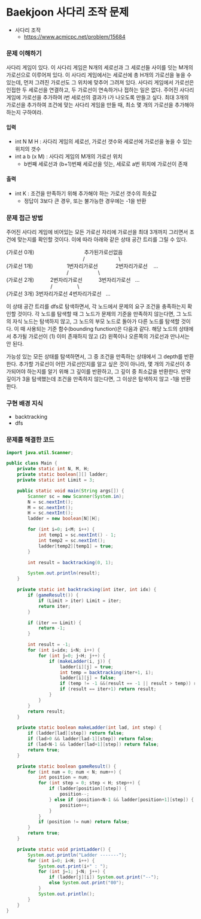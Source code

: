 # Baekjoon 사다리 조작 문제

- 사다리 조작
    - https://www.acmicpc.net/problem/15684

### 문제 이해하기
사다리 게임이 있다. 이 사다리 게임은 N개의 세로선과 그 세로선들 사이를 잇는 M개의 가로선으로 이루어져 있다.
이 사다리 게임에서는 세로선에 총 H개의 가로선을 놓을 수 있는데, 먼저 그려진 가로선도 그 위치에 맞추어 그려져 있다.
사다리 게임에서 가로선은 인접한 두 세로선을 연결하고, 두 가로선이 연속하거나 접하는 일은 없다.
주어진 사다리 게임에 가로선을 추가하여 i번 세로선의 결과가 i가 나오도록 만들고 싶다.
최대 3개의 가로선을 추가하여 조건에 맞는 사다리 게임을 만들 때, 최소 몇 개의 가로선을 추가해야 하는지 구하여라.

#### 입력
- int N M H : 사다리 게임의 세로선, 가로선 갯수와 세로선에 가로선을 놓을 수 있는 위치의 갯수
- int a b (x M) : 사다리 게임의 M개의 가로선 위치
    - b번째 세로선과 (b+1)번째 세로선을 잇는, 세로로 a번 위치에 가로선이 존재

#### 출력
- int K : 조건을 만족하기 위해 추가해야 하는 가로선 갯수의 최솟값
    - 정답이 3보다 큰 경우, 또는 불가능한 경우에는 -1을 반환

### 문제 접근 방법
주어진 사다리 게임에 비어있는 모든 가로선 자리에 가로선을 최대 3개까지 그리면서 조건에 맞는지를 확인할 것이다.
이에 따라 아래와 같은 상태 공간 트리를 그릴 수 있다.

(가로선 0개)&nbsp;&nbsp;&nbsp;&nbsp;&nbsp;&nbsp;&nbsp;&nbsp;&nbsp;&nbsp;&nbsp;&nbsp;&nbsp;&nbsp;&nbsp;&nbsp;&nbsp;&nbsp;&nbsp;&nbsp;&nbsp;&nbsp;&nbsp;&nbsp;&nbsp;&nbsp;&nbsp;&nbsp;&nbsp;&nbsp;&nbsp;&nbsp;&nbsp;&nbsp;추가된가로선없음  
&nbsp;&nbsp;&nbsp;&nbsp;&nbsp;&nbsp;&nbsp;&nbsp;&nbsp;&nbsp;&nbsp;&nbsp;&nbsp;&nbsp;&nbsp;&nbsp;&nbsp;&nbsp;&nbsp;&nbsp;&nbsp;&nbsp;&nbsp;&nbsp;&nbsp;&nbsp;&nbsp;&nbsp;&nbsp;&nbsp;&nbsp;&nbsp;&nbsp;&nbsp;&nbsp;&nbsp;&nbsp;&nbsp;&nbsp;&nbsp;&nbsp;&nbsp;&nbsp;&nbsp;&nbsp;&nbsp;&nbsp;&nbsp;&nbsp;&nbsp;&nbsp;&nbsp;/&nbsp;&nbsp;&nbsp;&nbsp;&nbsp;&nbsp;&nbsp;&nbsp;&nbsp;&nbsp;&nbsp;&nbsp;&nbsp;&nbsp;&nbsp;&nbsp;&nbsp;&nbsp;&nbsp;&nbsp;&nbsp;&nbsp;&nbsp;\  
(가로선 1개)&nbsp;&nbsp;&nbsp;&nbsp;&nbsp;&nbsp;&nbsp;&nbsp;&nbsp;&nbsp;&nbsp;&nbsp;&nbsp;&nbsp;&nbsp;&nbsp;&nbsp;&nbsp;&nbsp;&nbsp;&nbsp;&nbsp;&nbsp;1번자리가로선&nbsp;&nbsp;&nbsp;&nbsp;&nbsp;&nbsp;&nbsp;&nbsp;&nbsp;&nbsp;&nbsp;&nbsp;2번자리가로선&nbsp;&nbsp;&nbsp;&nbsp;...  
&nbsp;&nbsp;&nbsp;&nbsp;&nbsp;&nbsp;&nbsp;&nbsp;&nbsp;&nbsp;&nbsp;&nbsp;&nbsp;&nbsp;&nbsp;&nbsp;&nbsp;&nbsp;&nbsp;&nbsp;&nbsp;&nbsp;&nbsp;&nbsp;&nbsp;&nbsp;&nbsp;&nbsp;&nbsp;&nbsp;&nbsp;&nbsp;&nbsp;&nbsp;&nbsp;&nbsp;&nbsp;&nbsp;&nbsp;&nbsp;&nbsp;/&nbsp;&nbsp;&nbsp;&nbsp;&nbsp;&nbsp;&nbsp;&nbsp;&nbsp;&nbsp;&nbsp;&nbsp;&nbsp;&nbsp;&nbsp;&nbsp;&nbsp;&nbsp;&nbsp;&nbsp;\  
(가로선 2개)&nbsp;&nbsp;&nbsp;&nbsp;&nbsp;&nbsp;&nbsp;&nbsp;&nbsp;&nbsp;&nbsp;2번자리가로선&nbsp;&nbsp;&nbsp;&nbsp;&nbsp;&nbsp;&nbsp;&nbsp;&nbsp;&nbsp;&nbsp;3번자리가로선&nbsp;&nbsp;&nbsp;...  
&nbsp;&nbsp;&nbsp;&nbsp;&nbsp;&nbsp;&nbsp;&nbsp;&nbsp;&nbsp;&nbsp;&nbsp;&nbsp;&nbsp;&nbsp;&nbsp;&nbsp;&nbsp;&nbsp;&nbsp;&nbsp;&nbsp;&nbsp;&nbsp;&nbsp;&nbsp;&nbsp;&nbsp;&nbsp;&nbsp;/&nbsp;&nbsp;&nbsp;&nbsp;&nbsp;&nbsp;&nbsp;&nbsp;&nbsp;&nbsp;&nbsp;&nbsp;&nbsp;&nbsp;&nbsp;&nbsp;&nbsp;\  
(가로선 3개) 3번자리가로선 4번자리가로선&nbsp;&nbsp;&nbsp;...

이 상태 공간 트리를 dfs로 탐색하면서, 각 노드에서 문제의 요구 조건을 충족하는지 확인할 것이다. 
각 노드를 탐색할 때 그 노드가 문제의 기준을 만족하지 않는다면, 그 노드의 자식 노드는 탐색하지 않고, 그 노드의 부모 노드로 돌아가 다른 노드를 탐색할 것이다.
이 때 사용되는 기준 함수(bounding function)은 다음과 같다. 해당 노드의 상태에서 추가될 가로선이 (1) 이미 존재하지 않고 (2) 왼쪽이나 오른쪽의 가로선과 만나서는 안 된다.

가능성 있는 모든 상태를 탐색하면서, 그 중 조건을 만족하는 상태에서 그 depth를 반환한다. 
추가할 가로선이 어떤 가로선인지를 알고 싶은 것이 아니라, 몇 개의 가로선이 추가되어야 하는지를 알기 위해 그 깊이를 반환하고, 그 깊이 중 최소값을 반환한다.
만약 깊이가 3을 탐색했는데 조건을 만족하지 않는다면, 그 이상은 탐색하지 않고 -1을 반환한다.

### 구현 배경 지식
- backtracking
- dfs

### 문제를 해결한 코드
~~~java
import java.util.Scanner;

public class Main {
    private static int N, M, H;
    private static boolean[][] ladder;
    private static int Limit = 3;

    public static void main(String args[]) {
        Scanner sc = new Scanner(System.in);
        N = sc.nextInt();
        M = sc.nextInt();
        H = sc.nextInt();
        ladder = new boolean[N][H];

        for (int i=0; i<M; i++) {
            int temp1 = sc.nextInt() - 1;
            int temp2 = sc.nextInt();
            ladder[temp2][temp1] = true;
        }

        int result = backtracking(0, 1);

        System.out.println(result);
    }

    private static int backtracking(int iter, int idx) {
        if (gameResult()) {
            if (Limit > iter) Limit = iter;
            return iter;
        }

        if (iter == Limit) {
            return -1;
        }

        int result = -1;
        for (int i=idx; i<N; i++) {
            for (int j=0; j<H; j++) {
                if (makeLadder(i, j)) {
                    ladder[i][j] = true;
                    int temp = backtracking(iter+1, i);
                    ladder[i][j] = false;
                    if (temp != -1 &&(result == -1 || result > temp)) result = temp;
                    if (result == iter+1) return result;
                }
            }
        }
        return result;
    }

    private static boolean makeLadder(int lad, int step) {
        if (ladder[lad][step]) return false;
        if (lad>0 && ladder[lad-1][step]) return false;
        if (lad<N-1 && ladder[lad+1][step]) return false;
        return true;
    }

    private static boolean gameResult() {
        for (int num = 0; num < N; num++) {
            int position = num;
            for (int step = 0; step < H; step++) {
                if (ladder[position][step]) {
                    position--;
                } else if (position<N-1 && ladder[position+1][step]) {
                    position++;
                }
            }
            if (position != num) return false;
        }
        return true;
    }

    private static void printLadder() {
        System.out.println("Ladder -------");
        for (int i=0; i<H; i++) {
            System.out.print(i+" : ");
            for (int j=1; j<N; j++) {
                if (ladder[j][i]) System.out.print("--");
                else System.out.print("00");
            }
            System.out.println();
        }
    }
}
~~~